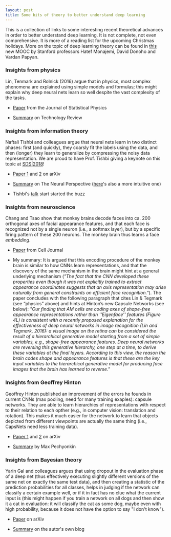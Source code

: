```yaml
---
layout: post
title: Some bits of theory to better understand deep learning
---
```


This is a collection of links to some interesting recent theoretical advances in order to better understand deep learning. It is not complete, not even comprehensive. It is more of a reading list for the upcoming Christmas holidays. More on the topic of deep learning theory can be found in [this](https://www.researchgate.net/project/Theories-of-Deep-Learning) new MOOC by Stanford professors Hatef Monajemi, David Donoho and Vardan Papyan.

### Insights from physics

Lin, Tenmark and Rolnick (2016) argue that in physics, most complex phenomena are explained using simple models and formulas; this might explain why deep neural nets learn so well despite the vast complexity of the tasks.

* [Paper](https://arxiv.org/abs/1608.08225) from the Journal of Statistical Physics

* [Summary](https://www.technologyreview.com/s/602344/the-extraordinary-link-between-deep-neural-networks-and-the-nature-of-the-universe/) on Technology Review

### Insights from information theory

Naftali Tishbi and colleagues argue that neural nets learn in two distinct phases: first (and quickly), they coarsly fit the labels using the data, and then (longer) they learn to generalize by compressing the noisy data representation. We are proud to have Prof. Tishbi giving a keynote on this topic at [SDS|2018](www.sds2018.ch)!

* [Paper 1](https://arxiv.org/abs/1703.00810) and [2](https://arxiv.org/abs/1503.02406) on arXiv

* [Summary](https://theneuralperspective.com/2017/03/24/opening-the-black-box-of-deep-neural-networks-via-information/) on The Neural Perspective ([here](https://www.quantamagazine.org/new-theory-cracks-open-the-black-box-of-deep-learning-20170921/)'s also a more intuitive one)

* Tishbi's [talk](https://www.youtube.com/watch?v=bLqJHjXihK8) start started the buzz

### Insights from neuroscience

Chang and Tsao show that monkey brains decode faces into ca. 200 orthogonal axes of facial appearance features, and that each face is recognized not by a single neuron (i.e., a softmax layer), but by a specific firing pattern of these 200 neurons. The monkey brain thus learns a face _embedding_. 

* [Paper](http://www.cell.com/cell/comments/S0092-8674(17)30538-X) from Cell Journal

* My summary: It is argued that this encoding procedure of the monkey brain is similar to how CNNs learn representations, and that the discovery of the same mechanism in the brain might hint at a general underlying mechanism (_"The fact that the CNN developed these properties even though it was not explicitly trained to extract appearance coordinates suggests that an axis representation may arise naturally from general constraints on efficient face recognition."_). The paper concludes with the following paragraph that cites Lin & Tegmark (see “physics” above) and hints at Hinton’s new Capsule Networks (see below): _"Our finding that AM cells are coding axes of shape-free appearance representations rather than ''Eigenface'' features (Figure 4L) is consistent with a recently proposed explanation for the effectiveness of deep neural networks in image recognition (Lin and Tegmark, 2016): a visual image on the retina can be considered the result of a hierarchical generative model starting from a set of simple variables, e.g., shape-free appearance features. Deep neural networks are reversing this generative hierarchy, one step at a time, to derive these variables at the final layers. According to this view, the reason the brain codes shape and appearance features is that these are the key input variables to the hierarchical generative model for producing face images that the brain has learned to reverse."_

### Insights from Geoffrey Hinton

Geoffrey Hinton published an improvement of the errors he founds in current CNNs (max pooling, need for many training exaples): capsule networks. They are able to learn hierarchies of representations with respect to their relation to each opther (e.g., in computer vision: translation and rotation). This makes it much easier for the network to learn that objects depicted from different viewpoints are actually the same thing (i.e., CapsNets need less training data).

* [Paper 1](https://openreview.net/pdf?id=HJWLfGWRb) and [2](https://arxiv.org/abs/1710.09829) on arXiv

* [Summary](https://medium.com/ai%C2%B3-theory-practice-business/understanding-hintons-capsule-networks-part-i-intuition-b4b559d1159b) by Max Pechyonkin

### Insights from Bayesian theory

Yarin Gal and colleagues argues that using dropout in the evaluation phase of a deep net (thus effectively executing slightly different versions of the same net on exactly the same test data), and then creating a statistic of the prediction probabilities for all classes, helps in judging if the network can classify a certain example well, or if it in fact has no clue what the current input is (this might happen if you train a network on all dogs and then show it a cat in evaluation: it will classify the cat as some dog, maybe even with high probability, because it does not have the option to say "I don't know").

* [Paper](https://arxiv.org/abs/1506.02142) on arXiv

* [Summary](http://mlg.eng.cam.ac.uk/yarin/blog_3d801aa532c1ce.html) on the autor's own blog
